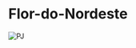 # Flor-do-Nordeste

![PJ](https://github.com/user-attachments/assets/c10c938c-47fa-42f1-8860-4c7f5b48cbcb)
